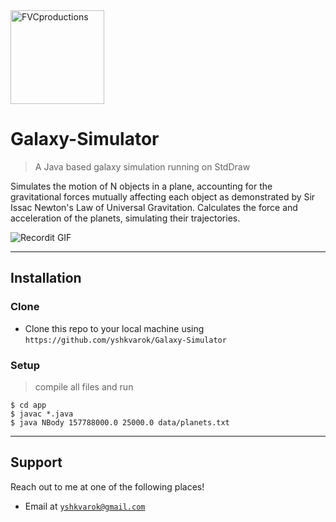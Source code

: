 <img src="https://svgur.com/i/L90.svg" width="150px" title="FVCproductions" alt="FVCproductions">

# Galaxy-Simulator

> A Java based galaxy simulation running on StdDraw

Simulates the motion of N objects in a plane, accounting for the gravitational forces mutually affecting each object as demonstrated by Sir Issac Newton's Law of Universal Gravitation. Calculates the force and acceleration of the planets, simulating their trajectories.

![Recordit GIF](https://media.giphy.com/media/dBCVZtuI4iafn8OpNM/giphy.gif)


---
## Installation

### Clone

- Clone this repo to your local machine using `https://github.com/yshkvarok/Galaxy-Simulator`

### Setup

> compile all files and run

```shell
$ cd app
$ javac *.java
$ java NBody 157788000.0 25000.0 data/planets.txt
```

---


## Support

Reach out to me at one of the following places!

- Email at <a href="yshkvarok@gmail.com" target="_blank">`yshkvarok@gmail.com`</a>
